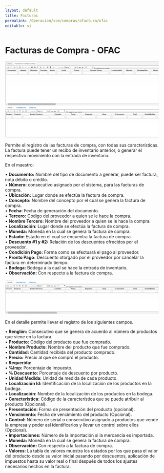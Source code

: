 ```yaml
---
layout: default
title: Facturas
permalink: /Operacion/scm/compras/ofactura/ofac
editable: si
---
```


# Facturas de Compra - OFAC

![](ofac1.png)


Permite el registro de las facturas de compra, con todas sus características. La factura puede tener un recibo de inventario anterior, o generar el respectivo movimiento con la entrada de inventario.  

En el maestro:

•	**Documento:** Nombre del tipo de documento a generar, puede ser factura, nota débito o crédito.  
•	**Número:** consecutivo asignado por el sistema, para las facturas de compra.  
•	**Ubicación:** Lugar donde se efectúa la factura de compra.  
•	**Concepto:** Nombre del concepto por el cual se genera la factura de compra.  
•	**Fecha:** Fecha de generación del documento.  
•	**Tercero:** Código del proveedor a quien se le hace la compra.  
•	**Nombre Tercero:** Nombre del proveedor a quien se le hace la compra.  
•	**Localización:** Lugar donde se efectúa la factura de compra.  
•	**Moneda:** Moneda en la cual se genera la factura de compra.  
•	**Estado:** Estado en el cual se encuentra la factura de compra.  
•	**Descuento #1 y #2:** Relación de los descuentos ofrecidos por el proveedor.  
•	**Condición Pago:** Forma como se efectuará el pago al proveedor.  
•	**Pronto Pago:** Descuento otorgado por el proveedor por cancelar la factura en determinado tiempo.  
•	**Bodega:** Bodega a la cual se hace la entrada de inventario.  
•	**Observación:** Con respecto a la factura de compra.  

![](ofac2.png)

En el detalle permite llevar el registro de los siguientes campos.


•	**Renglón:** Consecutivo que se genera de acuerdo al número de productos que viene en la factura.  
•	**Producto:** Código del producto que fue comprado.  
•	**Nombre Producto:** 	Nombre del producto que fue comprado.  
•	**Cantidad:** Cantidad recibida del producto comprado.  
•	**Precio:** Precio al que se compró el producto.  
•	**Requerida:**  
•	**%Imp:**	Porcentaje de impuesto.  
•	**% Descuento:** Porcentaje de descuento por producto.  
•	**Unidad Medida:** Unidad de medida de cada producto.  
•	**Localización Id:** Identificación de la localización de los productos en la bodega.  
•	**Localización:** Nombre de la localización de los productos en la bodega.  
•	**Característica:** Código de la característica que se puede atribuir al producto (Opcional).  
•	**Presentación:** Forma de presentación del producto (opcional).  
•	**Vencimiento:** Fecha de vencimiento del producto (Opcional).  
•	**Control:** Número de serial o consecutivo asignado a productos que vende la empresa y poder así identificarlos y llevar un control sobre ellos (Opcional).  
•	**Importaciones:** Número de la importación si la mercancía es importada.  
•	**Moneda:** Moneda en la cual se genera la factura de compra.  
•	**Observación:** Con respecto a la factura de compra.  
•	**Valores:** La tabla de valores muestra los estados por los que pasa el valor del producto desde su valor inicial pasando por descuentos, aplicación de impuestos hasta su valor real o final después de todos los ajustes necesarios hechos en la factura.  


